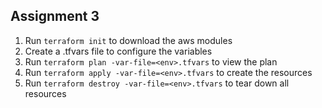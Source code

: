 ## Assignment 3
1. Run `terraform init` to download the aws modules
2. Create a <env>.tfvars file to configure the variables
3. Run `terraform plan -var-file=<env>.tfvars` to view the plan
4. Run `terraform apply -var-file=<env>.tfvars` to create the resources
5. Run `terraform destroy -var-file=<env>.tfvars` to tear down all resources